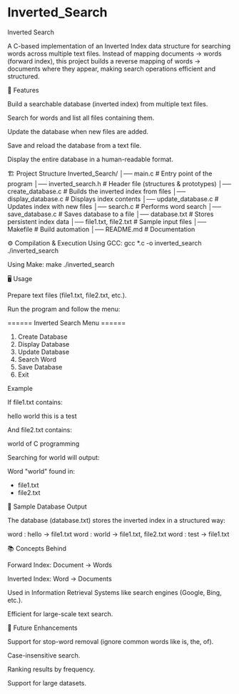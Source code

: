 # Inverted_Search
Inverted Search

A C-based implementation of an Inverted Index data structure for searching words across multiple text files.
Instead of mapping documents → words (forward index), this project builds a reverse mapping of words → documents where they appear, making search operations efficient and structured.

📖 Features

Build a searchable database (inverted index) from multiple text files.

Search for words and list all files containing them.

Update the database when new files are added.

Save and reload the database from a text file.

Display the entire database in a human-readable format.

🏗️ Project Structure
Inverted_Search/
│── main.c                 # Entry point of the program
│── inverted_search.h      # Header file (structures & prototypes)
│── create_database.c      # Builds the inverted index from files
│── display_database.c     # Displays index contents
│── update_database.c      # Updates index with new files
│── search.c               # Performs word search
│── save_database.c        # Saves database to a file
│── database.txt           # Stores persistent index data
│── file1.txt, file2.txt   # Sample input files
│── Makefile               # Build automation
│── README.md              # Documentation

⚙️ Compilation & Execution
Using GCC:
gcc *.c -o inverted_search
./inverted_search

Using Make:
make
./inverted_search

🖥️ Usage

Prepare text files (file1.txt, file2.txt, etc.).

Run the program and follow the menu:

====== Inverted Search Menu ======
1. Create Database
2. Display Database
3. Update Database
4. Search Word
5. Save Database
6. Exit

Example

If file1.txt contains:

hello world
this is a test


And file2.txt contains:

world of C programming


Searching for world will output:

Word "world" found in:
- file1.txt
- file2.txt

📂 Sample Database Output

The database (database.txt) stores the inverted index in a structured way:

word : hello → file1.txt
word : world → file1.txt, file2.txt
word : test → file1.txt

📚 Concepts Behind

Forward Index: Document → Words

Inverted Index: Word → Documents

Used in Information Retrieval Systems like search engines (Google, Bing, etc.).

Efficient for large-scale text search.

🚀 Future Enhancements

Support for stop-word removal (ignore common words like is, the, of).

Case-insensitive search.

Ranking results by frequency.

Support for large datasets.

 